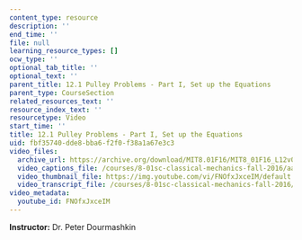 ```yaml
---
content_type: resource
description: ''
end_time: ''
file: null
learning_resource_types: []
ocw_type: ''
optional_tab_title: ''
optional_text: ''
parent_title: 12.1 Pulley Problems - Part I, Set up the Equations
parent_type: CourseSection
related_resources_text: ''
resource_index_text: ''
resourcetype: Video
start_time: ''
title: 12.1 Pulley Problems - Part I, Set up the Equations
uid: fbf35740-dde8-bba6-f2f0-f38a1a67e3c3
video_files:
  archive_url: https://archive.org/download/MIT8.01F16/MIT8_01F16_L12v01_360p.mp4
  video_captions_file: /courses/8-01sc-classical-mechanics-fall-2016/aa2f45d5810c5632bab28ca38358ce02_FNOfxJxceIM.vtt
  video_thumbnail_file: https://img.youtube.com/vi/FNOfxJxceIM/default.jpg
  video_transcript_file: /courses/8-01sc-classical-mechanics-fall-2016/38a82f06f358df8ecce84f9f4be2174c_FNOfxJxceIM.pdf
video_metadata:
  youtube_id: FNOfxJxceIM
---
```


**Instructor:** Dr. Peter Dourmashkin




